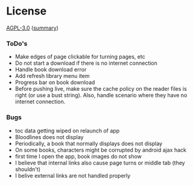 # License

[AGPL-3.0](https://opensource.org/licenses/AGPL-3.0) ([summary](https://tldrlegal.com/license/gnu-affero-general-public-license-v3-(agpl-3.0)))

### ToDo's

- Make edges of page clickable for turning pages, etc
- Do not start a download if there is no internet connection
- Handle book download error
- Add refresh library menu item
- Progress bar on book download
- Before pushing live, make sure the cache policy on the reader files is right (or use a bust string). Also, handle scenario where they have no internet connection.

### Bugs

- toc data getting wiped on relaunch of app
- Bloodlines does not display
- Periodically, a book that normally displays does not display
- On some books, characters might be corrupted by android ajax hack
- first time I open the app, book images do not show
- I believe that internal links also cause page turns or middle tab (they shouldn't)
- I belive external links are not handled properly